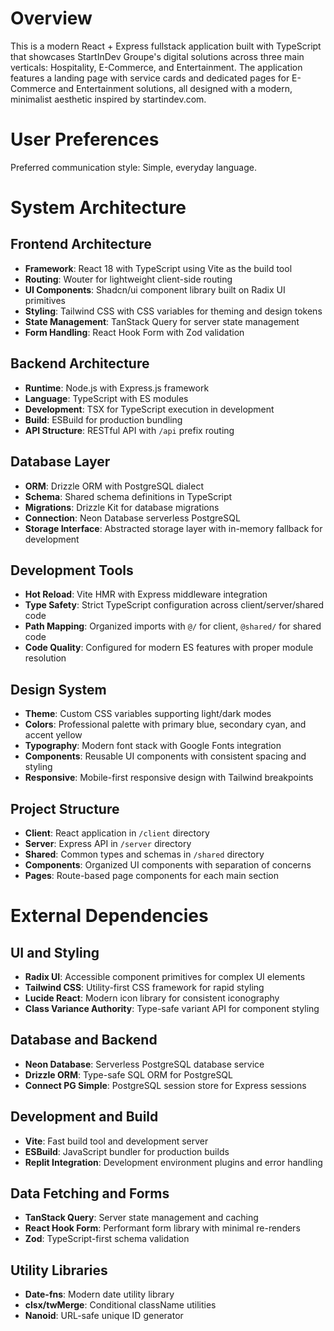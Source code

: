 # Overview

This is a modern React + Express fullstack application built with TypeScript that showcases StartInDev Groupe's digital solutions across three main verticals: Hospitality, E-Commerce, and Entertainment. The application features a landing page with service cards and dedicated pages for E-Commerce and Entertainment solutions, all designed with a modern, minimalist aesthetic inspired by startindev.com.

# User Preferences

Preferred communication style: Simple, everyday language.

# System Architecture

## Frontend Architecture
- **Framework**: React 18 with TypeScript using Vite as the build tool
- **Routing**: Wouter for lightweight client-side routing
- **UI Components**: Shadcn/ui component library built on Radix UI primitives
- **Styling**: Tailwind CSS with CSS variables for theming and design tokens
- **State Management**: TanStack Query for server state management
- **Form Handling**: React Hook Form with Zod validation

## Backend Architecture
- **Runtime**: Node.js with Express.js framework
- **Language**: TypeScript with ES modules
- **Development**: TSX for TypeScript execution in development
- **Build**: ESBuild for production bundling
- **API Structure**: RESTful API with `/api` prefix routing

## Database Layer
- **ORM**: Drizzle ORM with PostgreSQL dialect
- **Schema**: Shared schema definitions in TypeScript
- **Migrations**: Drizzle Kit for database migrations
- **Connection**: Neon Database serverless PostgreSQL
- **Storage Interface**: Abstracted storage layer with in-memory fallback for development

## Development Tools
- **Hot Reload**: Vite HMR with Express middleware integration
- **Type Safety**: Strict TypeScript configuration across client/server/shared code
- **Path Mapping**: Organized imports with `@/` for client, `@shared/` for shared code
- **Code Quality**: Configured for modern ES features with proper module resolution

## Design System
- **Theme**: Custom CSS variables supporting light/dark modes
- **Colors**: Professional palette with primary blue, secondary cyan, and accent yellow
- **Typography**: Modern font stack with Google Fonts integration
- **Components**: Reusable UI components with consistent spacing and styling
- **Responsive**: Mobile-first responsive design with Tailwind breakpoints

## Project Structure
- **Client**: React application in `/client` directory
- **Server**: Express API in `/server` directory  
- **Shared**: Common types and schemas in `/shared` directory
- **Components**: Organized UI components with separation of concerns
- **Pages**: Route-based page components for each main section

# External Dependencies

## UI and Styling
- **Radix UI**: Accessible component primitives for complex UI elements
- **Tailwind CSS**: Utility-first CSS framework for rapid styling
- **Lucide React**: Modern icon library for consistent iconography
- **Class Variance Authority**: Type-safe variant API for component styling

## Database and Backend
- **Neon Database**: Serverless PostgreSQL database service
- **Drizzle ORM**: Type-safe SQL ORM for PostgreSQL
- **Connect PG Simple**: PostgreSQL session store for Express sessions

## Development and Build
- **Vite**: Fast build tool and development server
- **ESBuild**: JavaScript bundler for production builds
- **Replit Integration**: Development environment plugins and error handling

## Data Fetching and Forms
- **TanStack Query**: Server state management and caching
- **React Hook Form**: Performant form library with minimal re-renders
- **Zod**: TypeScript-first schema validation

## Utility Libraries
- **Date-fns**: Modern date utility library
- **clsx/twMerge**: Conditional className utilities
- **Nanoid**: URL-safe unique ID generator
